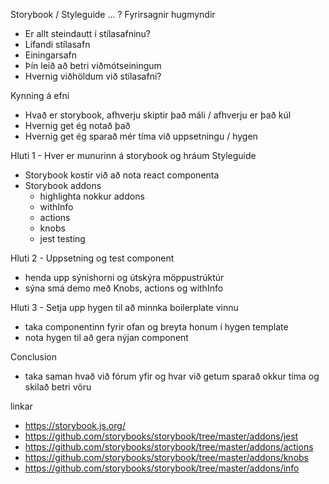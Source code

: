 Storybook / Styleguide ... ?
Fyrirsagnir hugmyndir
* Er allt steindautt í stílasafninu?
* Lifandi stílasafn
* Einingarsafn
* Þín leið að betri viðmótseiningum
* Hvernig viðhöldum við stílasafni?

Kynning á efni
 - Hvað er storybook, afhverju skiptir það máli / afhverju er það kúl
 - Hvernig get ég notað það
 - Hvernig get ég sparað mér tíma við uppsetningu / hygen

Hluti 1 - Hver er munurinn á storybook og hráum Styleguide
 - Storybook kostir við að nota react componenta
 - Storybook addons
    - highlighta nokkur addons
    + withInfo
    + actions
    + knobs
    + jest testing

Hluti 2 - Uppsetning og test component
 - henda upp sýnishorni og útskýra möppustrúktúr
 - sýna smá demo með Knobs, actions og withInfo

Hluti 3 - Setja upp hygen til að minnka boilerplate vinnu
 - taka componentinn fyrir ofan og breyta honum í hygen template
 - nota hygen til að gera nýjan component

Conclusion
 - taka saman hvað við fórum yfir og hvar við getum sparað okkur tíma og skilað betri vöru


linkar
 - https://storybook.js.org/
 - https://github.com/storybooks/storybook/tree/master/addons/jest
 - https://github.com/storybooks/storybook/tree/master/addons/actions
 - https://github.com/storybooks/storybook/tree/master/addons/knobs
 - https://github.com/storybooks/storybook/tree/master/addons/info